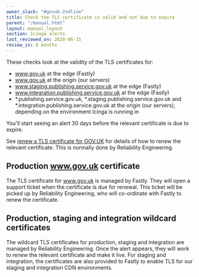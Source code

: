 ```yaml
---
owner_slack: "#govuk-2ndline"
title: Check the TLS certificate is valid and not due to expire
parent: "/manual.html"
layout: manual_layout
section: Icinga alerts
last_reviewed_on: 2020-06-15
review_in: 6 months
---
```


These checks look at the validity of the TLS certificates for:

* www.gov.uk at the edge (Fastly)
* www.gov.uk at the origin (our servers)
* www.staging.publishing.service.gov.uk at the edge (Fastly)
* www.integration.publishing.service.gov.uk at the edge (Fastly)
* \*.publishing.service.gov.uk, \*.staging.publishing.service.gov.uk and \*.integration.publishing.service.gov.uk at the origin (our servers), depending on the environment Icinga is running in

You'll start seeing an alert 30 days before the relevant certificate is due to
expire.

See [renew a TLS certificate for GOV.UK](/manual/renew-a-tls-certificate.html)
for details of how to renew the relevant certificate. This is normally done by
Reliability Engineering.

## Production www.gov.uk certificate

The TLS certificate for www.gov.uk is managed by Fastly. They will open a support
ticket when the certificate is due for renewal. This ticket will be picked up by
Reliability Engineering, who will co-ordinate with Fastly to renew the
certificate.

## Production, staging and integration wildcard certificates
The wildcard TLS certificates for production, staging and integration are
managed by Reliability Engineering. Once the alert appears, they will work to
renew the relevant certificate and make it live. For staging and integration,
the certificates are also provided to Fastly to enable TLS for our staging and
integration CDN environments.

